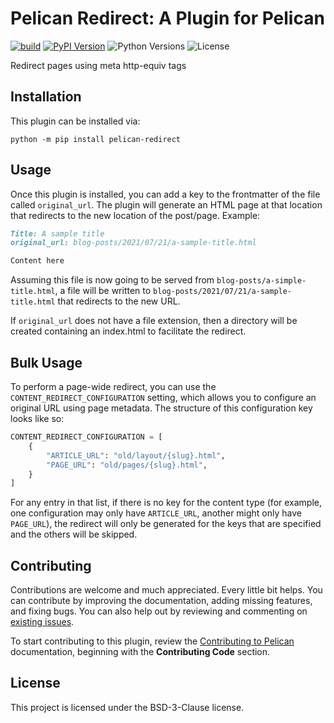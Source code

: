 # Pelican Redirect: A Plugin for Pelican

[![build](https://github.com/bryanwweber/pelican-redirect/actions/workflows/main.yml/badge.svg)](https://github.com/bryanwweber/pelican-redirect/actions/workflows/main.yml)
[![PyPI Version](https://img.shields.io/pypi/v/pelican-redirect)](https://pypi.org/project/pelican-redirect/)
![Python Versions](https://img.shields.io/pypi/pyversions/pelican-redirect)
![License](https://img.shields.io/pypi/l/pelican-redirect?color=blue)

Redirect pages using meta http-equiv tags

## Installation

This plugin can be installed via:

```shell
python -m pip install pelican-redirect
```

## Usage

Once this plugin is installed, you can add a key to the frontmatter of the file called `original_url`. The plugin will generate an HTML page at that location that redirects to the new location of the post/page. Example:

```markdown
Title: A sample title
original_url: blog-posts/2021/07/21/a-sample-title.html

Content here
```

Assuming this file is now going to be served from `blog-posts/a-simple-title.html`, a file will be written to `blog-posts/2021/07/21/a-sample-title.html` that redirects to the new URL.

If `original_url` does not have a file extension, then a directory will be created containing an index.html to facilitate the redirect.

## Bulk Usage

To perform a page-wide redirect, you can use the `CONTENT_REDIRECT_CONFIGURATION` setting, which allows you to configure an original URL using page metadata. The structure of this configuration key looks like so:

```python
CONTENT_REDIRECT_CONFIGURATION = [
    {
        "ARTICLE_URL": "old/layout/{slug}.html",
        "PAGE_URL": "old/pages/{slug}.html",
    }
]
```

For any entry in that list, if there is no key for the content type (for example, one configuration may only have `ARTICLE_URL`, another might only have `PAGE_URL`), the redirect will only be generated for the keys that are specified and the others will be skipped.

## Contributing

Contributions are welcome and much appreciated. Every little bit helps. You can contribute by improving the documentation, adding missing features, and fixing bugs. You can also help out by reviewing and commenting on [existing issues][].

To start contributing to this plugin, review the [Contributing to Pelican][] documentation, beginning with the **Contributing Code** section.

[existing issues]: https://github.com/bryanwweber/pelican-redirect/issues
[contributing to pelican]: https://docs.getpelican.com/en/latest/contribute.html

## License

This project is licensed under the BSD-3-Clause license.
